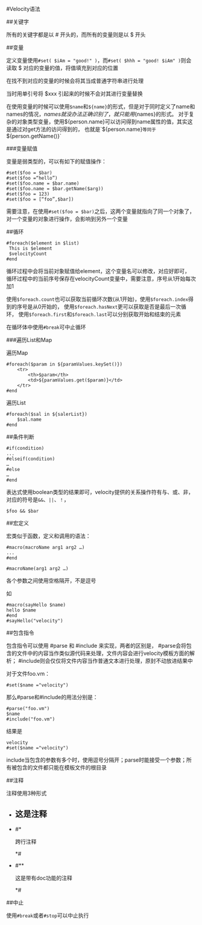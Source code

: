 #Velocity语法

##关键字

所有的关键字都是以 # 开头的，而所有的变量则是以 $ 开头

##变量

定义变量使用`#set( $iAm = "good!" )`，而`#set( $hhh = "good! $iAm" )`则会读取 $ 对应的变量的值，将值填充到对应的位置

在找不到对应的变量的时候会将其当成普通字符串进行处理

当时用单引号将 $xxx 引起来的时候不会对其进行变量替换

在使用变量的时候可以使用`$name`和`${name}`的形式，但是对于同时定义了name和names的情况，$names就没办法正确识别了，
就只能用${names}的形式。
对于复杂的对象类型变量，使用${person.name}可以访问得到name属性的值，其实这是通过对get方法的访问得到的，
也就是`${person.name}`等同于`${person.getName()}`

###变量赋值

变量是弱类型的，可以有如下的赋值操作：

```
#set($foo = $bar)
#set($foo =“hello”)
#set($foo.name = $bar.name)
#set($foo.name = $bar.getName($arg))
#set($foo = 123)
#set($foo = [“foo”,$bar])
```

需要注意，在使用`#set($foo = $bar)`之后，这两个变量就指向了同一个对象了，对一个变量的对象进行操作，会影响到另外一个变量

##循环

```
#foreach($element in $list)
 This is $element
 $velocityCount
#end
```

循环过程中会将当前对象赋值给element，这个变量名可以修改，对应好即可，
循环过程中的当前序号保存在velocityCount变量中，需要注意，序号从1开始每次加1

使用`$foreach.count`也可以获取当前循环次数(从1开始)，使用`$foreach.index`得到的序号是从0开始的，
使用`$foreach.hasNext`更可以获取是否是最后一次循环，
使用`$foreach.first`和`$foreach.last`可以分别获取开始和结束的元素

在循环体中使用`#break`可中止循环

###遍历List和Map

遍历Map

```
#foreach($param in ${paramValues.keySet()})
    <tr>
        <th>$param</th>
        <td>${paramValues.get($param)}</td>
    </tr>
#end
```

遍历List

```
#foreach($sal in ${salerList})
    $sal.name
#end
```

##条件判断

```
#if(condition)
...
#elseif(condition)
…
#else
…
#end
```

表达式使用boolean类型的结果即可，velocity提供的关系操作符有与、或、非，对应的符号是`&&`、`||`、`！`，

```
$foo && $bar
```

##宏定义

宏类似于函数，定义和调用的语法：

```
#macro(macroName arg1 arg2 …)
...
#end
```

```
#macroName(arg1 arg2 …)
```

各个参数之间使用空格隔开，不是逗号

如

```
#macro(sayHello $name)
hello $name
#end
#sayHello("velocity")
```

##包含指令

包含指令可以使用 #parse 和 #include 来实现，两者的区别是，
#parse会将包含的文件中的内容当作类似源代码来处理，文件内容会进行velocity模板方面的解析；
#include则会仅仅将文件内容当作普通文本进行处理，原封不动放进结果中

对于文件foo.vm：

```
#set($name ="velocity")
```

那么#parse和#include的用法分别是：

```
#parse("foo.vm")
$name
#include("foo.vm")
```

结果是

```
velocity
#set($name ="velocity")
```

include当包含的参数有多个时，使用逗号分隔开；parse时能接受一个参数；所有被包含的文件都只能在模板文件的根目录

##注释

注释使用3种形式

- ## 这是注释
- #*

  跨行注释

  *#
- #**

  这是带有doc功能的注释

  *#

##中止

使用`#break`或者`#stop`可以中止执行


  